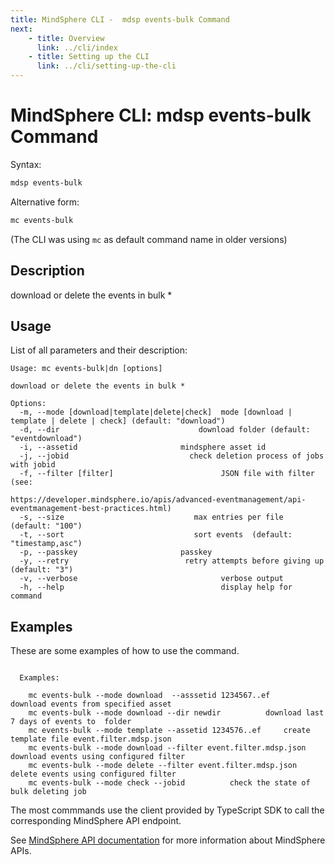 ```yaml
---
title: MindSphere CLI -  mdsp events-bulk Command
next:
    - title: Overview
      link: ../cli/index
    - title: Setting up the CLI
      link: ../cli/setting-up-the-cli
---
```



# MindSphere CLI: mdsp events-bulk Command

Syntax:

```bash
mdsp events-bulk
```

Alternative form:

```bash
mc events-bulk
```

(The CLI was using `mc` as default command name in older versions)

## Description

download or delete the events in bulk *

## Usage

List of all parameters and their description:

```text
Usage: mc events-bulk|dn [options]

download or delete the events in bulk *

Options:
  -m, --mode [download|template|delete|check]  mode [download | template | delete | check] (default: "download")
  -d, --dir                               download folder (default: "eventdownload")
  -i, --assetid                       mindsphere asset id
  -j, --jobid                           check deletion process of jobs with jobid
  -f, --filter [filter]                        JSON file with filter (see:
                                               https://developer.mindsphere.io/apis/advanced-eventmanagement/api-eventmanagement-best-practices.html)
  -s, --size                             max entries per file  (default: "100")
  -t, --sort                             sort events  (default: "timestamp,asc")
  -p, --passkey                       passkey
  -y, --retry                          retry attempts before giving up (default: "3")
  -v, --verbose                                verbose output
  -h, --help                                   display help for command

```

## Examples

These are some examples of how to use the command. 

```text

  Examples:

    mc events-bulk --mode download  --asssetid 1234567..ef  	 download events from specified asset
    mc events-bulk --mode download --dir newdir  		 download last 7 days of events to  folder
    mc events-bulk --mode template --assetid 1234576..ef  	 create template file event.filter.mdsp.json
    mc events-bulk --mode download --filter event.filter.mdsp.json 		 download events using configured filter
    mc events-bulk --mode delete --filter event.filter.mdsp.json 		 delete events using configured filter
    mc events-bulk --mode check --jobid  		 check the state of bulk deleting job

```

The most commmands use the client provided by TypeScript SDK to call the corresponding MindSphere API endpoint.

See [MindSphere API documentation](https://documentation.mindsphere.io/MindSphere/apis/index.html) for more information about MindSphere APIs.